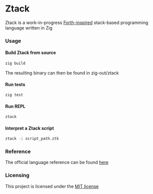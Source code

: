 # Ztack

Ztack is a work-in-progress [Forth-inspired](https://www.forth.com/forth/) stack-based programming language written in Zig

### Usage

#### Build Ztack from source

```bash
zig build
```

The resulting binary can then be found in zig-out/ztack

#### Run tests

```bash
zig test
```

#### Run REPL

```bash
ztack
```

#### Interpret a Ztack script

```bash
ztack -i script_path.ztk
```

### Reference

The official language reference can be found [here](REFERENCE.md)

### Licensing

This project is licensed under the [MIT license](LICENSE)

